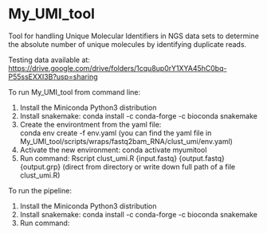 # My_UMI_tool
Tool for handling Unique Molecular Identifiers in NGS data sets to determine the absolute number of unique molecules by identifying duplicate reads.

Testing data available at: https://drive.google.com/drive/folders/1cqu8up0rY1XYA45hC0bq-P55ssEXXI3B?usp=sharing


To run My_UMI_tool from command line:
  1. Install the Miniconda Python3 distribution
  2. Install snakemake:
	    conda install -c conda-forge -c bioconda snakemake
  3. Create the environtment from the yaml file:		
	    conda env create -f env.yaml  (you can find the yaml file in My_UMI_tool/scripts/wraps/fastq2bam_RNA/clust_umi/env.yaml)
  4. Activate the new environment:
	    conda activate myumitool
  5. Run command:
	    Rscript clust_umi.R {input.fastq} {output.fastq} {output.grp}  (direct from directory or write down full path of a file clust_umi.R)
    

To run the pipeline:
  1. Install the Miniconda Python3 distribution
  2. Install snakemake:
	    conda install -c conda-forge -c bioconda snakemake
  3. Run command:

